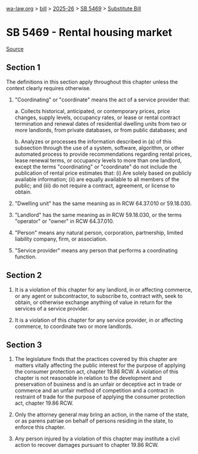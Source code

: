 [wa-law.org](/) > [bill](/bill/) > [2025-26](/bill/2025-26/) > [SB 5469](/bill/2025-26/sb/5469/) > [Substitute Bill](/bill/2025-26/sb/5469/S/)

# SB 5469 - Rental housing market

[Source](http://lawfilesext.leg.wa.gov/biennium/2025-26/Pdf/Bills/Senate%20Bills/5469-S.pdf)

## Section 1
The definitions in this section apply throughout this chapter unless the context clearly requires otherwise.

1. "Coordinating" or "coordinate" means the act of a service provider that:

    a. Collects historical, anticipated, or contemporary prices, price changes, supply levels, occupancy rates, or lease or rental contract termination and renewal dates of residential dwelling units from two or more landlords, from private databases, or from public databases; and

    b. Analyzes or processes the information described in (a) of this subsection through the use of a system, software, algorithm, or other automated process to provide recommendations regarding rental prices, lease renewal terms, or occupancy levels to more than one landlord, except the terms "coordinating" or "coordinate" do not include the publication of rental price estimates that: (i) Are solely based on publicly available information; (ii) are equally available to all members of the public; and (iii) do not require a contract, agreement, or license to obtain.

2. "Dwelling unit" has the same meaning as in RCW 64.37.010 or 59.18.030.

3. "Landlord" has the same meaning as in RCW 59.18.030, or the terms "operator" or "owner" in RCW 64.37.010.

4. "Person" means any natural person, corporation, partnership, limited liability company, firm, or association.

5. "Service provider" means any person that performs a coordinating function.

## Section 2
1. It is a violation of this chapter for any landlord, in or affecting commerce, or any agent or subcontractor, to subscribe to, contract with, seek to obtain, or otherwise exchange anything of value in return for the services of a service provider.

2. It is a violation of this chapter for any service provider, in or affecting commerce, to coordinate two or more landlords.

## Section 3
1. The legislature finds that the practices covered by this chapter are matters vitally affecting the public interest for the purpose of applying the consumer protection act, chapter 19.86 RCW. A violation of this chapter is not reasonable in relation to the development and preservation of business and is an unfair or deceptive act in trade or commerce and an unfair method of competition and a contract in restraint of trade for the purpose of applying the consumer protection act, chapter 19.86 RCW.

2. Only the attorney general may bring an action, in the name of the state, or as parens patriae on behalf of persons residing in the state, to enforce this chapter.

3. Any person injured by a violation of this chapter may institute a civil action to recover damages pursuant to chapter 19.86 RCW.
